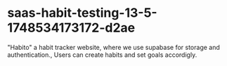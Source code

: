 # saas-habit-testing-13-5-1748534173172-d2ae
"Habito" a habit tracker website, where we use supabase for storage and authentication., Users can create habits and set goals accordigly.
